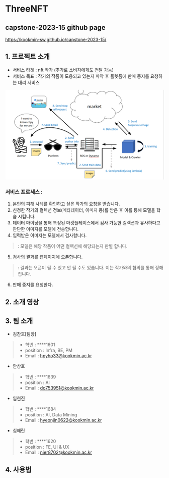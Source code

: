 # ThreeNFT

## capstone-2023-15 github page
https://kookmin-sw.github.io/capstone-2023-15/

## 1. 프로젝트 소개 

- 서비스 타겟 : nft 작가 (추가로 소비자에게도 전달 가능)
- 서비스 목표 : 작가의 작품이 도용되고 있는지 파악 후 플렛폼에 판매 중지를 요청하는 대리 서비스

![process](/statics/process.png)

### 서비스 프로세스 : 
1. 본인의 피해 사례를 확인하고 싶은 작가의 요청을 받습니다.
2. 신청한 작가의 컬렉션 정보(메타데이터, 이미지 등)를 받은 후 이를 통해 모델을 학습 시킵니다.
3. 데이터 마이닝을 통해 특정된 마켓플레이스에서 검사 가능한 컬렉션과 유사하다고 판단한 이미지를 모델에 전송합니다.
4. 입력받은 이미지는 모델에서 검사합니다.
> : 모델은 해당 작품이 어떤 컬렉션에 해당되는지 판별 합니다.
5. 검사의 결과를 웹페이지에 오픈합니다.
> : 결과는 오픈이 될 수 있고 안 될 수도 있습니다. 이는 작가와의 협의를 통해 정해집니다. 
6. 판매 중지를 요청한다.

## 2. 소개 영상

## 3. 팀 소개 

- 김찬호[팀장]
> - 학번 : ****1601
> - position : Infra, BE, PM
> - Email : hpyho33@kookmin.ac.kr

- 안상호 
> - 학번 : ****1639
> - position : AI
> - Email : do753951@kookmin.ac.kr

- 임현진
> - 학번 : ****1684
> - position : AI, Data Mining
> - Email : hyeonjin0622@kookmin.ac.kr

- 심혜린
> - 학번 : ****1620
> - position : FE, UI & UX
> - Email : nier8702@kookmin.ac.kr

## 4. 사용법 
